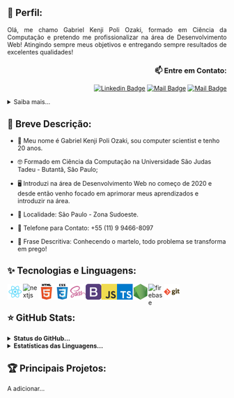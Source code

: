 ## :rocket: <strong> Perfil: </strong>

<p align="justify">Olá, me chamo Gabriel Kenji Poli Ozaki, formado em Ciência da Computação e pretendo me profissionalizar na área de Desenvolvimento Web! Atingindo sempre meus objetivos e entregando sempre resultados de excelentes qualidades! </p>

<div align="right">

### 📫 <strong> Entre em Contato: </strong>

[![Linkedin Badge](https://img.shields.io/badge/-Gabriel_Kenji_Poli_Ozaki-0e76a8?style=flat&labelColor=0e76a8&logo=linkedin&logoColor=white)](https://www.linkedin.com/in/wdkenji/)  [![Mail Badge](https://img.shields.io/badge/-@biel.kenjii-C63381?style=flat&labelColor=C63381&logo=instagram&logoColor=white)](https://www.instagram.com/biel.kenjii/)  [![Mail Badge](https://img.shields.io/badge/-g.kenjiJS-c0392b?style=flat&labelColor=c0392b&logo=gmail&logoColor=white)](mailto:g.kenjiJS@gmail.com)

</div>

<details>
<summary>
    Saiba mais...
</summary>

<br>

<p align="jusfity"> Gabriel Kenji Poli Ozaki, recém formado em Ciência da Computação na Universidade São Judas Tadeu, é uma pessoa muito dedicada com suas metas e ambiciosa por seus sonhos. Uma palavra que não existe em seu vocabulário é “Desistir”. Seu bom humor e positividade ajudam não só a si mesmo, mas também a todos que estão ao seu redor. </p>

<p align="justify"> Começou com Desenvolvimento Web no início de 2020 e possui conhecimentos sobre as linguagens HTML5, CSS, JavaScript, TypeScript, também possui conhecimento sobre os frameworks React.js, Next.js, juntamente com o bancos de dados não relacionais do MongoDB, Fauna e Firebase, e por fim com as ferramentas para controle de versões Git(Github) e gerenciamento de pacotes NPM. </p>

<p align="justify"> Além disso, as Soft Skills que se destacam em Gabriel é sua criatividade, pensamento crítico, comunicação e organização, tendo facilidade em trabalhos em equipe e individual. Sempre em foco de cumprir o objetivo desejado, está disposto a aprender coisas novas e ajudar no desenvolvimento do grupo. </p>
    
</details>

## 📖 Breve Descrição:

- :boy: Meu nome é Gabriel Kenji Poli Ozaki, sou computer scientist e tenho 20 anos.

- 🤓 Formado em Ciência da Computação na Universidade São Judas Tadeu - Butantã, São Paulo;

- 🖥️ Introduzi na área de Desenvolvimento Web no começo de 2020 e desde então venho focado em aprimorar meus aprendizados e introduzir na área.

- 📍 Localidade: São Paulo - Zona Sudoeste.

- 📲 Telefone para Contato: +55 (11) 9 9466-8097

- 💬 Frase Descritiva: Conhecendo o martelo, todo problema se transforma em prego!

## :sparkles: <strong> Tecnologias e Linguagens: </strong>

<div>

<img align="left" alt="React" width="36px" src="https://raw.githubusercontent.com/github/explore/80688e429a7d4ef2fca1e82350fe8e3517d3494d/topics/react/react.png"/>

<img align="left" alt="nextjs" width="36px" src="https://cdn.worldvectorlogo.com/logos/nextjs-2.svg"/>    

<img align="left" alt="HTML5" width="36px" src="https://raw.githubusercontent.com/github/explore/80688e429a7d4ef2fca1e82350fe8e3517d3494d/topics/html/html.png"/>

<img align="left" alt="CSS3" width="36px" src="https://raw.githubusercontent.com/github/explore/80688e429a7d4ef2fca1e82350fe8e3517d3494d/topics/css/css.png"/>

<img align="left" alt="sass" width="36px" src="https://raw.githubusercontent.com/devicons/devicon/master/icons/sass/sass-original.svg"/>

<img align="left" alt="Bootstrap" width="36px" src="https://raw.githubusercontent.com/github/explore/78df643247d429f6cc873026c0622819ad797942/topics/bootstrap/bootstrap.png"/>
    
<img align="left" alt="JavaScript" width="36px" src="https://raw.githubusercontent.com/github/explore/78df643247d429f6cc873026c0622819ad797942/topics/javascript/javascript.png"/>

<img align="left" alt="TypeScript" width="36px" src="https://raw.githubusercontent.com/github/explore/78df643247d429f6cc873026c0622819ad797942/topics/typescript/typescript.png"/>

<img align="left" alt="Node.js" width="36px" src="https://raw.githubusercontent.com/github/explore/80688e429a7d4ef2fca1e82350fe8e3517d3494d/topics/nodejs/nodejs.png"/>
    
<img align="left" alt="firebase" width="36px" src="https://www.vectorlogo.zone/logos/firebase/firebase-icon.svg"/>
    
<img align="left" alt="Git" width="36px" src="https://raw.githubusercontent.com/github/explore/80688e429a7d4ef2fca1e82350fe8e3517d3494d/topics/git/git.png" />

</div>

<br><br>

## :star: GitHub Stats:

<details>

<summary>
    <strong>Status do GitHub...</strong>
</summary>

![Estatísticas do GitHub de Gabriel Kenji](https://github-readme-stats.vercel.app/api?username=wd-gabrielkenji&show_icons=true&theme=tokyonight&count_private=true)

</details>

<details>

<summary>
    <strong>Estatísticas das Linguagens...</strong>
</summary>
    
![Top Langs](https://github-readme-stats.vercel.app/api/top-langs/?username=wd-gabrielkenji&layout=compact)

</details>

## :trophy: Principais Projetos:

<p> A adicionar... </p>
